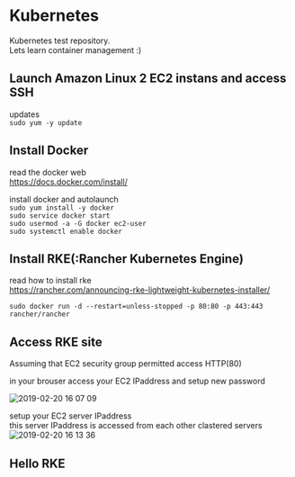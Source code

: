 # Kubernetes
Kubernetes test repository.  
Lets learn container management :)  



## Launch Amazon Linux 2 EC2 instans and access SSH
updates  
```sudo yum -y update```

## Install Docker
read the docker web  
https://docs.docker.com/install/  

install docker and autolaunch  
```sudo yum install -y docker```  
```sudo service docker start```  
```sudo usermod -a -G docker ec2-user```  
```sudo systemctl enable docker```


## Install RKE(:Rancher Kubernetes Engine)  
read how to install rke  
https://rancher.com/announcing-rke-lightweight-kubernetes-installer/  

```sudo docker run -d --restart=unless-stopped -p 80:80 -p 443:443 rancher/rancher```

## Access RKE site
Assuming that EC2 security group permitted access HTTP(80)

in your brouser
access your EC2 IPaddress and setup new password  

![2019-02-20 16 07 09](https://user-images.githubusercontent.com/20141292/53072982-0fb61300-352a-11e9-87ab-f5e6fa71f77a.png)  

setup your EC2 server IPaddress  
this server IPaddress is accessed from each other clastered servers  
![2019-02-20 16 13 36](https://user-images.githubusercontent.com/20141292/53073173-a1be1b80-352a-11e9-964e-6002958246d6.png)

## Hello RKE



